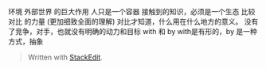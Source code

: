 
环境 外部世界 的巨大作用
人只是一个容器
接触到的知识，必须是一个生态
比较 对比 的力量 (更加细致全面的理解)
对比才知道，什么用在什么地方的意义。
没有了竞争，对手，也就没有明确的动力和目标
with 和 by    with是有形的，by 是一种方式，抽象

> Written with [StackEdit](https://stackedit.io/).
<!--stackedit_data:
eyJoaXN0b3J5IjpbMTkxNjk3NzY1Ml19
-->